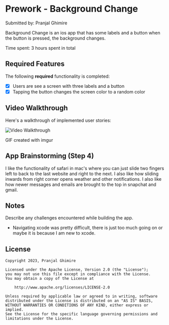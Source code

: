# Prework - Background Change

Submitted by: Pranjal Ghimire

Background Change is an ios app that has some labels and a button when the button is pressed,
the background changes.

Time spent: 3 hours spent in total

## Required Features

The following **required** functionality is completed:

- [x] Users are see a screen with three labels and a button
- [x] Tapping the button changes the screen color to a random color
 
## Video Walkthrough

Here's a walkthrough of implemented user stories:

<img src='https://media.giphy.com/media/maz7ufBHUmvJCvuHkW/giphy.gif' title='Video Walkthrough' width='' alt='Video Walkthrough' />


<!-- Replace this with whatever GIF tool you used! -->
GIF created with imgur

## App Brainstorming (Step 4)
I like the functionality of safari in mac's where you can just slide two fingers left to back to the last website and right to the next.
I also like how sliding inwards from right corner opens weather and other notifications.
I also like how newer messages and emails are brought to the top in snapchat and gmail.


## Notes

Describe any challenges encountered while building the app.
- Navigating xcode was pretty difficult, there is just too much going on or maybe it is because I am new to xcode.


## License

    Copyright 2023, Pranjal Ghimire

    Licensed under the Apache License, Version 2.0 (the "License");
    you may not use this file except in compliance with the License.
    You may obtain a copy of the License at

        http://www.apache.org/licenses/LICENSE-2.0

    Unless required by applicable law or agreed to in writing, software
    distributed under the License is distributed on an "AS IS" BASIS,
    WITHOUT WARRANTIES OR CONDITIONS OF ANY KIND, either express or implied.
    See the License for the specific language governing permissions and
    limitations under the License.
